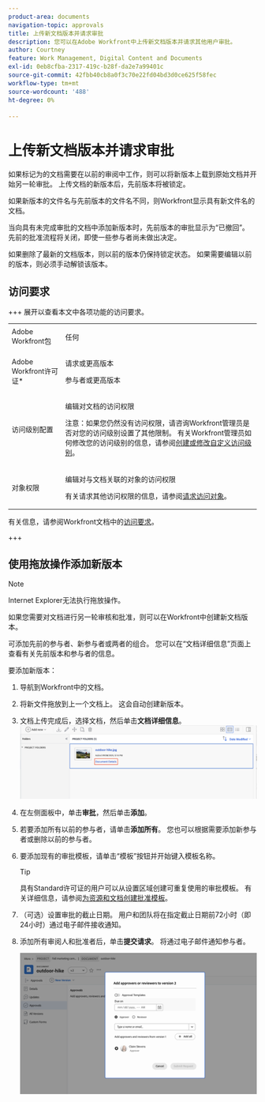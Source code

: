 ```yaml
---
product-area: documents
navigation-topic: approvals
title: 上传新文档版本并请求审批
description: 您可以在Adobe Workfront中上传新文档版本并请求其他用户审批。
author: Courtney
feature: Work Management, Digital Content and Documents
exl-id: 0eb8cfba-2317-419c-b28f-da2e7a99401c
source-git-commit: 42fbb40cb8a0f3c70e22fd04bd3d0ce625f58fec
workflow-type: tm+mt
source-wordcount: '488'
ht-degree: 0%

---
```


# 上传新文档版本并请求审批

如果标记为的文档需要在以前的审阅中工作，则可以将新版本上载到原始文档并开始另一轮审批。 上传文档的新版本后，先前版本将被锁定。

如果新版本的文件名与先前版本的文件名不同，则Workfront显示具有新文件名的文档。

当向具有未完成审批的文档中添加新版本时，先前版本的审批显示为“已撤回”。 先前的批准流程将关闭，即使一些参与者尚未做出决定。

如果删除了最新的文档版本，则以前的版本仍保持锁定状态。 如果需要编辑以前的版本，则必须手动解锁该版本。

## 访问要求

+++ 展开以查看本文中各项功能的访问要求。

<table style="table-layout:auto"> 
 <col> 
 </col> 
 <col> 
 </col> 
 <tbody> 
  <tr> 
   <td role="rowheader">Adobe Workfront包</td> 
   <td> <p> 任何</p> </td> 
  </tr> 
  <tr> 
   <td role="rowheader">Adobe Workfront许可证*</td> 
   <td> <p>请求或更高版本</p>
   <p>参与者或更高版本</p> </td> 
  </tr> 
  <tr data-mc-conditions=""> 
   <td role="rowheader">访问级别配置</td> 
   <td> <p>编辑对文档的访问权限</p> <p>注意：如果您仍然没有访问权限，请咨询Workfront管理员是否对您的访问级别设置了其他限制。 有关Workfront管理员如何修改您的访问级别的信息，请参阅<a href="/help/quicksilver/administration-and-setup/add-users/configure-and-grant-access/create-modify-access-levels.md" class="MCXref xref">创建或修改自定义访问级别</a>。</p> </td> 
  </tr> 
  <tr data-mc-conditions=""> 
   <td role="rowheader">对象权限</td> 
   <td> <p>编辑对与文档关联的对象的访问权限</p> <p>有关请求其他访问权限的信息，请参阅<a href="/help/quicksilver/workfront-basics/grant-and-request-access-to-objects/grant-and-request-access-to-objects.md" class="MCXref xref">请求访问对象</a>。</p> </td> 
  </tr> 
 </tbody> 
</table>

有关信息，请参阅Workfront文档中的[访问要求](/help/quicksilver/administration-and-setup/add-users/access-levels-and-object-permissions/access-level-requirements-in-documentation.md)。

+++

## 使用拖放操作添加新版本

>[!NOTE]
>
>Internet Explorer无法执行拖放操作。


如果您需要对文档进行另一轮审核和批准，则可以在Workfront中创建新文档版本。

可添加先前的参与者、新参与者或两者的组合。 您可以在“文档详细信息”页面上查看有关先前版本和参与者的信息。

要添加新版本：

1. 导航到Workfront中的文档。
1. 将新文件拖放到上一个文档上。 这会自动创建新版本。

1. 文档上传完成后，选择文档，然后单击&#x200B;**文档详细信息**。
   ![打开文档详细信息页面](assets/open-doc-details.png)


1. 在左侧面板中，单击&#x200B;**审批**，然后单击&#x200B;**添加**。

1. 若要添加所有以前的参与者，请单击&#x200B;**添加所有**。 您也可以根据需要添加新参与者或删除以前的参与者。


1. 要添加现有的审批模板，请单击“模板”按钮并开始键入模板名称。

   >[!TIP]
   >
   >   具有Standard许可证的用户可以从设置区域创建可重复使用的审批模板。 有关详细信息，请参阅[为资源和文档创建批准模板](/help/quicksilver/review-and-approve-work/document-reviews-and-approvals/manage-document-approvals/create-approval-template.md)。


1. （可选）设置审批的截止日期。 用户和团队将在指定截止日期前72小时（即24小时）通过电子邮件接收通知。

1. 添加所有审阅人和批准者后，单击&#x200B;**提交请求**。 将通过电子邮件通知参与者。

   ![提交新版本以供审批](assets/add-previous-participants.png)


